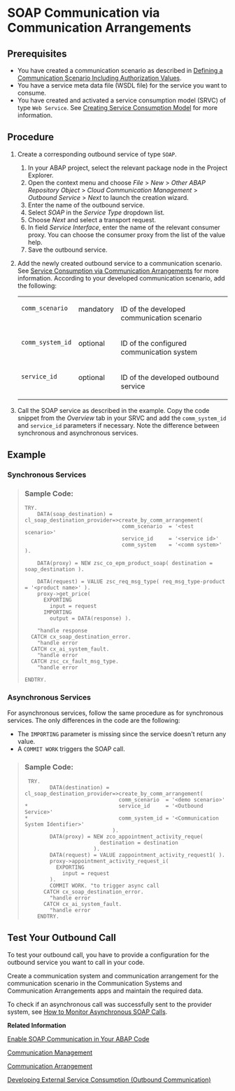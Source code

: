 <!-- loio2133e15cbf8747dbad81dff41a14e139 -->

# SOAP Communication via Communication Arrangements



<a name="loio2133e15cbf8747dbad81dff41a14e139__section_sjy_xsm_mtb"/>

## Prerequisites

-   You have created a communication scenario as described in [Defining a Communication Scenario Including Authorization Values](defining-a-communication-scenario-including-authorization-values-bba0fd2.md).
-   You have a service meta data file \(WSDL file\) for the service you want to consume.
-   You have created and activated a service consumption model \(SRVC\) of type `Web Service`. See [Creating Service Consumption Model](https://help.sap.com/viewer/5371047f1273405bb46725a417f95433/Cloud/en-US/96132822b3554016b653d3601bb9ff1a.html) for more information.



## Procedure

1.  Create a corresponding outbound service of type `SOAP`.
    1.  In your ABAP project, select the relevant package node in the Project Explorer.
    2.  Open the context menu and choose *File* \> *New* \> *Other ABAP Repository Object* \> *Cloud Communication Management* \> *Outbound Service* \> *Next* to launch the creation wizard.
    3.  Enter the name of the outbound service.
    4.  Select *SOAP* in the *Service Type* dropdown list.
    5.  Choose *Next* and select a transport request.
    6.  In field *Service Interface*, enter the name of the relevant consumer proxy. You can choose the consumer proxy from the list of the value help.
    7.  Save the outbound service.

2.  Add the newly created outbound service to a communication scenario. See [Service Consumption via Communication Arrangements](service-consumption-via-communication-arrangements-86aece6.md) for more information. According to your developed communication scenario, add the following:


    <table>
    <tr>
    <td valign="top">
    
    `comm_scenario`


    
    </td>
    <td valign="top">
    
    mandatory


    
    </td>
    <td valign="top">
    
    ID of the developed communication scenario


    
    </td>
    </tr>
    <tr>
    <td valign="top">
    
    `comm_system_id`


    
    </td>
    <td valign="top">
    
    optional


    
    </td>
    <td valign="top">
    
    ID of the configured communication system


    
    </td>
    </tr>
    <tr>
    <td valign="top">
    
    `service_id`


    
    </td>
    <td valign="top">
    
    optional


    
    </td>
    <td valign="top">
    
    ID of the developed outbound service


    
    </td>
    </tr>
    </table>
    
3.  Call the SOAP service as described in the example. Copy the code snippet from the *Overview* tab in your SRVC and add the `comm_system_id` and `service_id` parameters if necessary. Note the difference between synchronous and asynchronous services.



<a name="loio2133e15cbf8747dbad81dff41a14e139__section_vnl_x3l_mtb"/>

## Example



### Synchronous Services

> ### Sample Code:  
> ```abap
> TRY.
>     DATA(soap_destination) = cl_soap_destination_provider=>create_by_comm_arrangement(
>                                comm_scenario  = '<test scenario>'
>                                service_id     = '<service id>'
>                                comm_system    = '<comm system>' ).
>  
>     DATA(proxy) = NEW zsc_co_epm_product_soap( destination = soap_destination ).
>  
>     DATA(request) = VALUE zsc_req_msg_type( req_msg_type-product = '<product name>' ).
>     proxy->get_price(
>       EXPORTING
>         input = request
>       IMPORTING
>         output = DATA(response) ).
>  
>     "handle response
>   CATCH cx_soap_destination_error.
>     "handle error
>   CATCH cx_ai_system_fault.
>     "handle error
>   CATCH zsc_cx_fault_msg_type.
>     "handle error
>  
> ENDTRY.
> ```



### Asynchronous Services

For asynchronous services, follow the same procedure as for synchronous services. The only differences in the code are the following:

-   The `IMPORTING` parameter is missing since the service doesn't return any value.
-   A `COMMIT WORK` triggers the SOAP call.

> ### Sample Code:  
> ```abap
>  TRY.
>         DATA(destination) = cl_soap_destination_provider=>create_by_comm_arrangement(
>                               comm_scenario  = '<demo scenario>'
> *                             service_id     = '<Outbound Service>'
> *                             comm_system_id = '<Communication System Identifier>'
>                             ).
>         DATA(proxy) = NEW zco_appointment_activity_reque(
>                         destination = destination
>                       ).
>         DATA(request) = VALUE zappointment_activity_request1( ).
>         proxy->appointment_activity_request_i(
>           EXPORTING
>             input = request
>         ).
>         COMMIT WORK. "to trigger async call
>       CATCH cx_soap_destination_error.
>         "handle error
>       CATCH cx_ai_system_fault.
>         "handle error
>     ENDTRY.
> ```



<a name="loio2133e15cbf8747dbad81dff41a14e139__section_rbb_dl5_mtb"/>

## Test Your Outbound Call

To test your outbound call, you have to provide a configuration for the outbound service you want to call in your code.

Create a communication system and communication arrangement for the communication scenario in the Communication Systems and Communication Arrangements apps and maintain the required data.

To check if an asynchronous call was successfully sent to the provider system, see [How to Monitor Asynchronous SOAP Calls](how-to-monitor-asynchronous-soap-calls-3cd5085.md).

**Related Information**  


[Enable SOAP Communication in Your ABAP Code](enable-soap-communication-in-your-abap-code-6ab460e.md "SOAP-based Web service outbound communication within the ABAP environment is enabled by using SOAP destination objects.")

[Communication Management](communication-management-5b8ff39.md#loio5b8ff39ddb6741a29ddfcf587939e8f4 "Learn more about the basic principles of communication management when integrating your system or solution with other systems to enable data exchange in your ABAP environment.")

[Communication Arrangement](communication-management-5b8ff39.md#loio201de48e2f57404e9222181b019eff14 "A communication arrangement is a runtime description of a specific communication scenario. It describes which communication partners communicate with each other in the scenario, and how they communicate.")

[Developing External Service Consumption \(Outbound Communication\)](developing-external-service-consumption-outbound-communication-f871712.md "Get more information about consuming external services.")

